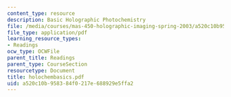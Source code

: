 ```yaml
---
content_type: resource
description: Basic Holographic Photochemistry
file: /media/courses/mas-450-holographic-imaging-spring-2003/a520c10b958384f0217e688929e5ffa2_holochembasics.pdf
file_type: application/pdf
learning_resource_types:
- Readings
ocw_type: OCWFile
parent_title: Readings
parent_type: CourseSection
resourcetype: Document
title: holochembasics.pdf
uid: a520c10b-9583-84f0-217e-688929e5ffa2
---
```

